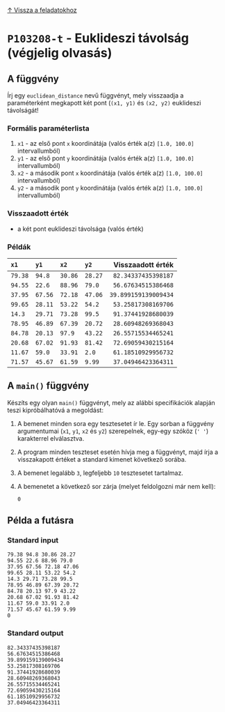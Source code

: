 
[↑ Vissza a feladatokhoz](./README.md)

# `P103208-t` - Euklideszi távolság (végjelig olvasás)

## A függvény

Írj egy `euclidean_distance` nevű függvényt, mely visszaadja a paraméterként megkapott két pont (`(x1, y1)` és `(x2, y2)` euklideszi távolságát!

### Formális paraméterlista

1. `x1` - az első pont `x` koordinátája (valós érték a(z) `[1.0, 100.0]` intervallumból)
1. `y1` - az első pont `y` koordinátája (valós érték a(z) `[1.0, 100.0]` intervallumból)
1. `x2` - a második pont `x` koordinátája (valós érték a(z) `[1.0, 100.0]` intervallumból)
1. `y2` - a második pont `y` koordinátája (valós érték a(z) `[1.0, 100.0]` intervallumból)

### Visszaadott érték

* a két pont euklideszi távolsága (valós érték)

### Példák

| `x1` | `y1` | `x2` | `y2` | Visszaadott érték | 
| :--- | :--- | :--- | :--- | --: | 
| `79.38` | `94.8` | `30.86` | `28.27` | `82.34337435398187` | 
| `94.55` | `22.6` | `88.96` | `79.0` | `56.67634515386468` | 
| `37.95` | `67.56` | `72.18` | `47.06` | `39.899159139009434` | 
| `99.65` | `28.11` | `53.22` | `54.2` | `53.25817308169706` | 
| `14.3` | `29.71` | `73.28` | `99.5` | `91.37441928680039` | 
| `78.95` | `46.89` | `67.39` | `20.72` | `28.60948269368043` | 
| `84.78` | `20.13` | `97.9` | `43.22` | `26.55715534465241` | 
| `20.68` | `67.02` | `91.93` | `81.42` | `72.69059430215164` | 
| `11.67` | `59.0` | `33.91` | `2.0` | `61.18510929956732` | 
| `71.57` | `45.67` | `61.59` | `9.99` | `37.04946423364311` | 

## A `main()` függvény

Készíts egy olyan `main()` függvényt, mely az alábbi specifikációk alapján teszi kipróbálhatóvá a megoldást:

1. A bemenet minden sora egy tesztesetet ír le. Egy sorban a függvény argumentumai (`x1`, `y1`, `x2` és `y2`) szerepelnek, egy-egy szóköz (`' '`) karakterrel elválasztva.
1. A program minden teszteset esetén hívja meg a függvényt, majd írja a visszakapott értéket a standard kimenet következő sorába.
1. A bemenet legalább `3`, legfeljebb `10` tesztesetet tartalmaz.
1. A bemenetet a következő sor zárja (melyet feldolgozni már nem kell):

	```
	0
	```

## Példa a futásra

### Standard input

```
79.38 94.8 30.86 28.27
94.55 22.6 88.96 79.0
37.95 67.56 72.18 47.06
99.65 28.11 53.22 54.2
14.3 29.71 73.28 99.5
78.95 46.89 67.39 20.72
84.78 20.13 97.9 43.22
20.68 67.02 91.93 81.42
11.67 59.0 33.91 2.0
71.57 45.67 61.59 9.99
0
```

### Standard output

```
82.34337435398187
56.67634515386468
39.899159139009434
53.25817308169706
91.37441928680039
28.60948269368043
26.55715534465241
72.69059430215164
61.18510929956732
37.04946423364311
```